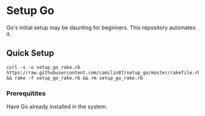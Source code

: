 # Setup Go

Go's initial setup may be daunting for beginners. This repository automates it.

## Quick Setup

	curl -s -o setup_go_rake.rb https://raw.githubusercontent.com/camilin87/setup_go/master/rakefile.rb && rake -f setup_go_rake.rb && rm setup_go_rake.rb

### Prerequitites

Have Go already installed in the system.
